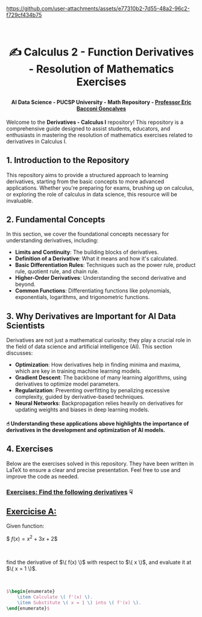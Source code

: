 
<br>

https://github.com/user-attachments/assets/e77310b2-7d55-48a2-96c2-f729cf434b75

<br>

# <p align="center"> ✍️ Calculus 2 - Function Derivatives - Resolution of Mathematics Exercises

#### <p align="center"> AI Data Science - PUCSP University - Math Repository - [Professor Eric Bacconi Gonçalves](https://www.linkedin.com/in/eric-bacconi-423137/)

Welcome to the **Derivatives - Calculus I** repository! This repository is a comprehensive guide designed to assist students, educators, and enthusiasts in mastering the resolution of mathematics exercises related to derivatives in Calculus I.


## 1. Introduction to the Repository

This repository aims to provide a structured approach to learning derivatives, starting from the basic concepts to more advanced applications. Whether you're preparing for exams, brushing up on calculus, or exploring the role of calculus in data science, this resource will be invaluable.


## 2. Fundamental Concepts

In this section, we cover the foundational concepts necessary for understanding derivatives, including:

- **Limits and Continuity**: The building blocks of derivatives.
- **Definition of a Derivative**: What it means and how it's calculated.
- **Basic Differentiation Rules**: Techniques such as the power rule, product rule, quotient rule, and chain rule.
- **Higher-Order Derivatives**: Understanding the second derivative and beyond.
- **Common Functions**: Differentiating functions like polynomials, exponentials, logarithms, and trigonometric functions.


 ## 3. Why Derivatives are Important for AI Data Scientists

Derivatives are not just a mathematical curiosity; they play a crucial role in the field of data science and artificial intelligence (AI). This section discusses:

- **Optimization**: How derivatives help in finding minima and maxima, which are key in training machine learning models.
- **Gradient Descent**: The backbone of many learning algorithms, using derivatives to optimize model parameters.
- **Regularization**: Preventing overfitting by penalizing excessive complexity, guided by derivative-based techniques.
- **Neural Networks**: Backpropagation relies heavily on derivatives for updating weights and biases in deep learning models.

#### ☝︎ Understanding these applications above highlights the importance of derivatives in the development and optimization of AI models.


## 4. Exercises

Below are the exercises solved in this repository. They have been written in LaTeX to ensure a clear and precise presentation. Feel free to use and improve the code as needed.

### [Exercises: Find the following derivatives]() ☟

## [Exercicise A:]() 

Given function: 

$$\ f(x) = x^2 + 3x + 2 \$$ 

<br>

 find the derivative of $\( f(x) \)$ with respect to $\( x \)$, and evaluate it at $\( x = 1 \)$.

<br>


```latex
$\begin{enumerate}
    \item Calculate \( f'(x) \).
    \item Substitute \( x = 1 \) into \( f'(x) \).
\end{enumerate}$
```











